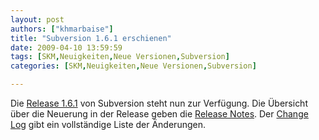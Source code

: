 ```yaml
---
layout: post
authors: ["khmarbaise"]
title: "Subversion 1.6.1 erschienen"
date: 2009-04-10 13:59:59
tags: [SKM,Neuigkeiten,Neue Versionen,Subversion]
categories: [SKM,Neuigkeiten,Neue Versionen,Subversion]

---
```

Die <a href="http://subversion.tigris.org/servlets/NewsItemView?newsItemID=2270">Release 1.6.1</a> von Subversion steht nun zur Verfügung. Die Übersicht über die Neuerung in der Release geben die <a href="http://subversion.tigris.org/svn_1.6_releasenotes.html">Release Notes</a>. Der <a href="http://svn.collab.net/repos/svn/tags/1.6.1/CHANGES">Change Log</a> gibt ein vollständige Liste der Änderungen.
